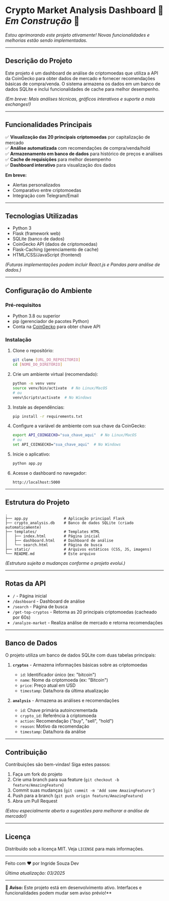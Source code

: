 # Crypto Market Analysis Dashboard 🚧 *Em Construção* 🚧  

*Estou aprimorando este projeto ativamente! Novas funcionalidades e melhorias estão sendo implementadas.*  

---

## Descrição do Projeto  

Este projeto é um dashboard de análise de criptomoedas que utiliza a API da CoinGecko para obter dados de mercado e fornecer recomendações básicas de compra/venda. O sistema armazena os dados em um banco de dados SQLite e inclui funcionalidades de cache para melhor desempenho.  

*(Em breve: Mais análises técnicas, gráficos interativos e suporte a mais exchanges!)*  

---  

## Funcionalidades Principais  

✅ **Visualização das 20 principais criptomoedas** por capitalização de mercado  
✅ **Análise automatizada** com recomendações de compra/venda/hold  
✅ **Armazenamento em banco de dados** para histórico de preços e análises  
✅ **Cache de requisições** para melhor desempenho  
✅ **Dashboard interativo** para visualização dos dados  

**Em breve:**  
- Alertas personalizados  
- Comparativo entre criptomoedas  
- Integração com Telegram/Email  

---  

## Tecnologias Utilizadas  

- Python 3  
- Flask (framework web)  
- SQLite (banco de dados)  
- CoinGecko API (dados de criptomoedas)  
- Flask-Caching (gerenciamento de cache)  
- HTML/CSS/JavaScript (frontend)  

*(Futuras implementações podem incluir React.js e Pandas para análise de dados.)*  

---  

## Configuração do Ambiente  

### Pré-requisitos  

- Python 3.8 ou superior  
- pip (gerenciador de pacotes Python)  
- Conta na [CoinGecko](https://www.coingecko.com/) para obter chave API  

### Instalação  

1. Clone o repositório:  
   ```bash  
   git clone [URL_DO_REPOSITORIO]  
   cd [NOME_DO_DIRETORIO]  
   ```  

2. Crie um ambiente virtual (recomendado):  
   ```bash  
   python -m venv venv  
   source venv/bin/activate  # No Linux/MacOS  
   # ou  
   venv\Scripts\activate  # No Windows  
   ```  

3. Instale as dependências:  
   ```bash  
   pip install -r requirements.txt  
   ```  

4. Configure a variável de ambiente com sua chave da CoinGecko:  
   ```bash  
   export API_COINGECKO="sua_chave_aqui"  # No Linux/MacOS  
   # ou  
   set API_COINGECKO="sua_chave_aqui"  # No Windows  
   ```  

5. Inicie o aplicativo:  
   ```bash  
   python app.py  
   ```  

6. Acesse o dashboard no navegador:  
   ```  
   http://localhost:5000  
   ```  

---  

## Estrutura do Projeto  

```  
.  
├── app.py                # Aplicação principal Flask  
├── crypto_analysis.db    # Banco de dados SQLite (criado automaticamente)  
├── templates/            # Templates HTML  
│   ├── index.html        # Página inicial  
│   ├── dashboard.html    # Dashboard de análise  
│   └── search.html       # Página de busca  
├── static/               # Arquivos estáticos (CSS, JS, imagens)  
└── README.md             # Este arquivo  
```  

*(Estrutura sujeita a mudanças conforme o projeto evolui.)*  

---  

## Rotas da API  

- `/` - Página inicial  
- `/dashboard` - Dashboard de análise  
- `/search` - Página de busca  
- `/get-top-cryptos` - Retorna as 20 principais criptomoedas (cacheado por 60s)  
- `/analyze-market` - Realiza análise de mercado e retorna recomendações  

---  

## Banco de Dados  

O projeto utiliza um banco de dados SQLite com duas tabelas principais:  

1. **`cryptos`** - Armazena informações básicas sobre as criptomoedas  
   - `id`: Identificador único (ex: "bitcoin")  
   - `name`: Nome da criptomoeda (ex: "Bitcoin")  
   - `price`: Preço atual em USD  
   - `timestamp`: Data/hora da última atualização  

2. **`analysis`** - Armazena as análises e recomendações  
   - `id`: Chave primária autoincrementada  
   - `crypto_id`: Referência à criptomoeda  
   - `action`: Recomendação ("buy", "sell", "hold")  
   - `reason`: Motivo da recomendação  
   - `timestamp`: Data/hora da análise  

---  

## Contribuição  

Contribuições são bem-vindas! Siga estes passos:  

1. Faça um fork do projeto  
2. Crie uma branch para sua feature (`git checkout -b feature/AmazingFeature`)  
3. Commit suas mudanças (`git commit -m 'Add some AmazingFeature'`)  
4. Push para a branch (`git push origin feature/AmazingFeature`)  
5. Abra um Pull Request  

*(Estou especialmente aberto a sugestões para melhorar a análise de mercado!)*  

---  

## Licença  

Distribuído sob a licença MIT. Veja `LICENSE` para mais informações.  

---  

Feito com ❤️ por Ingride Souza Dev 

*Última atualização: 03/2025*  

---  

🔨 **Aviso:** Este projeto está em desenvolvimento ativo. Interfaces e funcionalidades podem mudar sem aviso prévio!**
